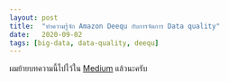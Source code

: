 ```yaml
---
layout: post
title:  "ทำความรู้จัก Amazon Deequ กับการจัดการ Data quality"
date:   2020-09-02
tags: [big-data, data-quality, deequ]
---
```


ผมย้ายบทความนี้ไปไว้ใน [Medium](https://medium.com/nontechcompany/%E0%B8%97%E0%B8%B3%E0%B8%84%E0%B8%A7%E0%B8%B2%E0%B8%A1%E0%B8%A3%E0%B8%B9%E0%B9%89%E0%B8%88%E0%B8%B1%E0%B8%81-amazon-deequ-%E0%B8%81%E0%B8%B1%E0%B8%9A%E0%B8%81%E0%B8%B2%E0%B8%A3%E0%B8%88%E0%B8%B1%E0%B8%94%E0%B8%81%E0%B8%B2%E0%B8%A3-data-quality-ac8cc18a6552) แล้วนะครับ



